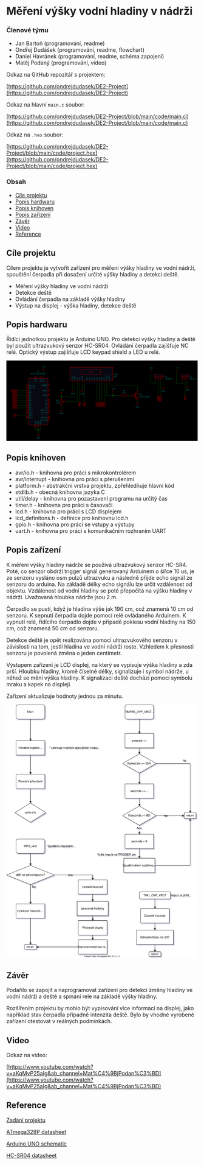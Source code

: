# Měření výšky vodní hladiny v nádrži

### Členové týmu

* Jan Bartoň (programování, readme)
* Ondřej Dudášek (programování, readme, flowchart)
* Daniel Havránek (programování, readme, schéma zapojení)
* Matěj Podaný (programování, video)

Odkaz na GitHub repozitář s projektem:

[https://github.com/ondrejdudasek/DE2-Project](https://github.com/ondrejdudasek/DE2-Project)

Odkaz na hlavní `main.c` soubor:

[https://github.com/ondrejdudasek/DE2-Project/blob/main/code/main.c](https://github.com/ondrejdudasek/DE2-Project/blob/main/code/main.c)

Odkaz na `.hex` soubor:

[https://github.com/ondrejdudasek/DE2-Project/blob/main/code/project.hex](https://github.com/ondrejdudasek/DE2-Project/blob/main/code/project.hex)

### Obsah

* [Cíle projektu](#objectives)
* [Popis hardwaru](#hardware)
* [Popis knihoven](#libs)
* [Popis zařízení](#main)
* [Závěr](#end)
* [Video](#video)
* [Reference](#references)

<a name="objectives"></a>

## Cíle projektu

Cílem projektu je vytvořit zařízení pro měření výšky hladiny ve vodní nádrži, spouštění čerpadla při dosažení určité výšky hladiny a detekci deště. 

* Měření výšky hladiny ve vodní nádrži
* Detekce deště
* Ovládání čerpadla na základě výšky hladiny
* Výstup na displej - výška hladiny, detekce deště

<a name="hardware"></a>

## Popis hardwaru

Řídící jednotkou projektu je Arduino UNO. Pro detekci výšky hladiny a deště byl použit ultrazvukový senzor HC-SR04. Ovládání čerpadla zajišťuje NC relé. Optický výstup zajišťuje LCD keypad shield a LED u relé.


![Schéma zapojení](images/WTC_Scheme.png)

<a name="libs"></a>

## Popis knihoven

* avr/io.h - knihovna pro práci s mikrokontrolérem
* avr/interrupt - knihovna pro práci s přerušeními
* platform.h - abstrakční vrstva projektu, zpřehledňuje hlavní kód
* stdlib.h - obecná knihovna jazyka C
* util/delay - knihovna pro pozastavení programu na určitý čas
* timer.h - knihovna pro práci s časovači
* lcd.h - knihovna pro práci s LCD displejem
* lcd_definitons.h - definice pro knihovnu lcd.h
* gpio.h - knihovna pro práci se vstupy a výstupy
* uart.h - knihovna pro práci s komunikačním rozhraním UART

<a name="main"></a>

## Popis zařízení

K měření výšky hladiny nádrže se používá ultrazvukový senzor HC-SR4. Poté, co senzor obdrží trigger signál generovaný Arduinem o šířce 10 us, je ze senzoru vysláno osm pulzů ultrazvuku a následně přijde echo signál ze senzoru do arduina. Na základě délky echo signálu lze určit vzdálenost od objektu. Vzdálenost od vodní hladiny se poté přepočítá na výšku hladiny v nádrži. Uvažovaná hloubka nádrže jsou 2 m.

Čerpadlo se pustí, když je hladina výše jak 190 cm, což znamená 10 cm od senzoru. K sepnutí čerpadla dojde pomocí relé ovládaného Arduinem. K vypnutí relé, řídícího čerpadlo dojde v případě poklesu vodní hladiny na 150 cm, což znamená 50 cm od senzoru.

Detekce deště je opět realizována pomocí ultrazvukového senzoru v závislosti na tom, jestli hladina ve vodní nádrži roste. Vzhledem k přesnosti senzoru je povolená změna o jeden centimetr. 

Výstupem zařízení je LCD displej, na který se vypisuje výška hladiny a zda prší. Hloubku hladiny, kromě číselné délky, signalizuje i symbol nádrže, u něhož se mění výška hladiny. K signalizaci deště dochází pomocí symbolu mraku a kapek na displeji.

Zařízení aktualizuje hodnoty jednou za minutu. 

![Flowchart](images/Main.drawio.svg)

<a name="video"></a>

## Závěr

Podařilo se zapojit a naprogramovat zařízení pro detekci změny hladiny ve vodní nádrži a deště a spínání rele na základě výšky hladiny.

Rozšířením projektu by mohlo být vypisování více informací na displej, jako například stav čerpadla případně intenzita deště. Bylo by vhodné vyrobené zařízení otestovat v reálných podmínkách.

<a name="end"></a>

## Video

Odkaz na video:

[https://www.youtube.com/watch?v=aKqMvP25aIg&ab_channel=Mat%C4%9BjPodan%C3%BD](https://www.youtube.com/watch?v=aKqMvP25aIg&ab_channel=Mat%C4%9BjPodan%C3%BD)

<a name="references"></a>

## Reference
[Zadání projektu](https://github.com/tomas-fryza/Digital-electronics-2/tree/master/Labs/project)

[ATmega328P datasheet](https://ww1.microchip.com/downloads/en/DeviceDoc/ATmega48A-PA-88A-PA-168A-PA-328-P-DS-DS40002061B.pdf)

[Arduino UNO schematic](https://github.com/tomas-fryza/Digital-electronics-2/blob/master/Docs/arduino_shield.pdf)

[HC-SR04 datasheet](https://cdn.sparkfun.com/datasheets/Sensors/Proximity/HCSR04.pdf)

